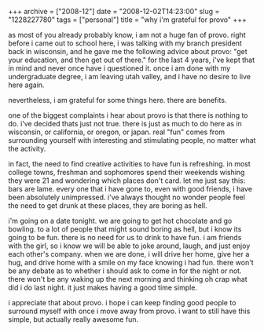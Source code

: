+++
archive = ["2008-12"]
date = "2008-12-02T14:23:00"
slug = "1228227780"
tags = ["personal"]
title = "why i'm grateful for provo"
+++

as most of you already probably know, i am not a huge fan of provo. right
before i came out to school here, i was talking with my branch president
back in wisconsin, and he gave me the following advice about provo: "get
your education, and then get out of there." for the last 4 years, i've
kept that in mind and never once have i questioned it. once i am done with
my undergraduate degree, i am leaving utah valley, and i have no desire to
live here again.

nevertheless, i am grateful for some things here. there are benefits.

one of the biggest complaints i hear about provo is that there is nothing
to do. i've decided thats just not true. there is just as much to do here
as in wisconsin, or california, or oregon, or japan. real "fun" comes from
surrounding yourself with interesting and stimulating people, no matter
what the activity.

in fact, the need to find creative activities to have fun is refreshing.
in most college towns, freshman and sophomores spend their weekends
wishing they were 21 and wondering which places don't card. let me just
say this: bars are lame. every one that i have gone to, even with good
friends, i have been absolutely unimpressed. i've always thought no wonder
people feel the need to get drunk at these places, they are boring as
hell.

i'm going on a date tonight. we are going to get hot chocolate and go
bowling. to a lot of people that might sound boring as hell, but i know
its going to be fun. there is no need for us to drink to have fun. i am
friends with the girl, so i know we will be able to joke around, laugh,
and just enjoy each other's company. when we are done, i will drive her
home, give her a hug, and drive home with a smile on my face knowing i had
fun. there won't be any debate as to whether i should ask to come in for
the night or not. there won't be any waking up the next morning and
thinking oh crap what did i do last night. it just makes having a good
time simple.

i appreciate that about provo. i hope i can keep finding good people to
surround myself with once i move away from provo. i want to still have
this simple, but actually really awesome fun.


